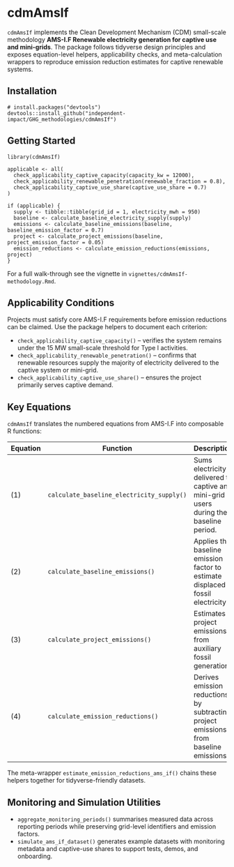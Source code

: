 # cdmAmsIf

`cdmAmsIf` implements the Clean Development Mechanism (CDM) small-scale methodology **AMS-I.F Renewable electricity generation for captive use and mini-grids**.
The package follows tidyverse design principles and exposes equation-level helpers, applicability checks, and meta-calculation
wrappers to reproduce emission reduction estimates for captive renewable systems.

## Installation

```
# install.packages("devtools")
devtools::install_github("independent-impact/GHG_methodologies/cdmAmsIf")
```

## Getting Started

```
library(cdmAmsIf)

applicable <- all(
  check_applicability_captive_capacity(capacity_kw = 12000),
  check_applicability_renewable_penetration(renewable_fraction = 0.8),
  check_applicability_captive_use_share(captive_use_share = 0.7)
)

if (applicable) {
  supply <- tibble::tibble(grid_id = 1, electricity_mwh = 950)
  baseline <- calculate_baseline_electricity_supply(supply)
  emissions <- calculate_baseline_emissions(baseline, baseline_emission_factor = 0.7)
  project <- calculate_project_emissions(baseline, project_emission_factor = 0.05)
  emission_reductions <- calculate_emission_reductions(emissions, project)
}
```

For a full walk-through see the vignette in `vignettes/cdmAmsIf-methodology.Rmd`.

## Applicability Conditions

Projects must satisfy core AMS-I.F requirements before emission reductions can be claimed. Use the
package helpers to document each criterion:

- `check_applicability_captive_capacity()` – verifies the system remains under the 15 MW small-scale
  threshold for Type I activities.
- `check_applicability_renewable_penetration()` – confirms that renewable resources supply the majority
  of electricity delivered to the captive system or mini-grid.
- `check_applicability_captive_use_share()` – ensures the project primarily serves captive demand.

## Key Equations

`cdmAmsIf` translates the numbered equations from AMS-I.F into composable R functions:

| Equation | Function | Description |
|----------|----------|-------------|
| (1) | `calculate_baseline_electricity_supply()` | Sums electricity delivered to captive and mini-grid users during the baseline period. |
| (2) | `calculate_baseline_emissions()` | Applies the baseline emission factor to estimate displaced fossil electricity. |
| (3) | `calculate_project_emissions()` | Estimates project emissions from auxiliary fossil generation. |
| (4) | `calculate_emission_reductions()` | Derives emission reductions by subtracting project emissions from baseline emissions. |

The meta-wrapper `estimate_emission_reductions_ams_if()` chains these helpers together for
tidyverse-friendly datasets.

## Monitoring and Simulation Utilities

- `aggregate_monitoring_periods()` summarises measured data across reporting periods while
  preserving grid-level identifiers and emission factors.
- `simulate_ams_if_dataset()` generates example datasets with monitoring metadata and captive-use
  shares to support tests,
  demos, and onboarding.
